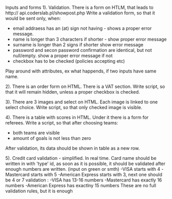 Inputs and forms
1). Validation.
There is a form on HTLM, that leads to 
http:// api.coderslab.pl/showpost.php
Write a validation form, so that it would be sent only, when:
- email addraess has an (at) sign
not having - shows a proper error message.
-  name is longer than 3 characters
if shorter - show proper error message
- surname is longer than 2 signs
if shorter show error message
- password and secon password confirmation are identical, but not null/empty.
show a proper error message if not
- checkbox has to be checked (policies accepting etc)

Play around with attributes, ex what happends, if two inputs have same name.

2). There is an order form on HTML. 
There is a VAT section. 
Write script, so that it will remain hidden, unless a proper checkbox is checked.

3). There are 3 images and select on HTML.
Each image is linked to one select choice.
Write script, so that only checked image is visible.

4). There is a table with scores in HTML.
Under it there is a form for referees.
Write a script, so that after choosing teams:
- both teams are visible
- amount of goals is not less than zero

After validation, its data should be shown in table as a new row.

5). Credit card validation - simplified. In real time.
Card name should be written in with 'type' id, as soon as it is possible, it should be validated after enough numbers are written. (input on green or smth)
-VISA starts with 4
-Mastercard starts with 5
-American Express starts with 3, next one should be 4 or 7
validation :
-VISA has 13-16 numbers
-Mastercard has exactly 16 numbers
-American Express has exactlny 15 numbers
These are no full validation rules, but it is enough